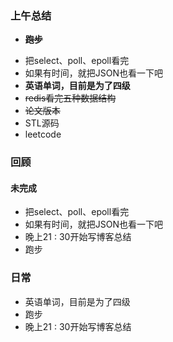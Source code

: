 ### 上午总结

+ ~~**跑步**~~

- 把select、poll、epoll看完
- 如果有时间，就把JSON也看一下吧
- **英语单词，目前是为了四级**
- ~~redis看完五种数据结构~~
- ~~论文版本~~
- STL源码
- leetcode

### 回顾

#### 未完成

- 把select、poll、epoll看完
- 如果有时间，就把JSON也看一下吧
- 晚上21 : 30开始写博客总结
- 跑步

### 日常

- 英语单词，目前是为了四级
- 跑步
- 晚上21 : 30开始写博客总结